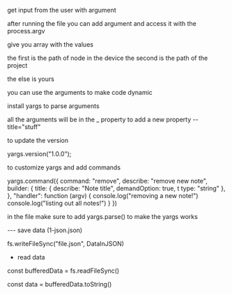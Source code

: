 
get input from the user with argument 

after running the file you can add argument and access it with the process.argv


give you array with the values 

the first is the path of node in the device 
the second is the path of the project

the else is yours 

you can use the arguments to make code dynamic 


install yargs to parse arguments 

all the arguments will be in the _ property 
to add a new property   --title="stuff"

to update the version 

yargs.version("1.0.0");

to customize yargs and add commands 


yargs.command({
  command: "remove",
  describe: "remove new note",
  builder: {
    title: {
      describe: "Note title",
      demandOption: true, t
      type: "string"
    }, 
  },
  "handler": function (argv) {
    console.log("removing a new note!")
      console.log("listing out all notes!")
  } 
})

in the file make sure to add yargs.parse() to make the yargs works

--- save data   (1-json.json)

fs.writeFileSync("file.json", DataInJSON)

- read data 

const bufferedData = fs.readFileSync()

const data = bufferedData.toString()
